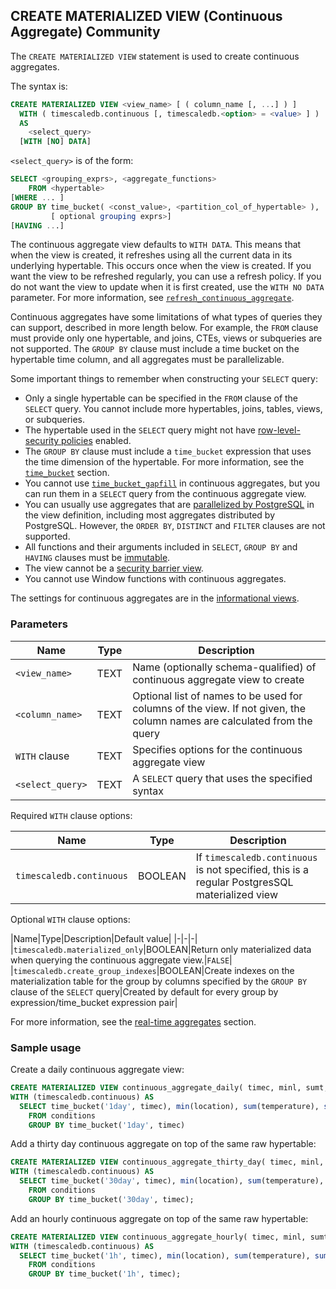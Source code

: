 ## CREATE MATERIALIZED VIEW (Continuous Aggregate) <tag type="community">Community</tag>
The `CREATE MATERIALIZED VIEW` statement is used to create continuous
aggregates.

The syntax is:
``` sql
CREATE MATERIALIZED VIEW <view_name> [ ( column_name [, ...] ) ]
  WITH ( timescaledb.continuous [, timescaledb.<option> = <value> ] )
  AS
    <select_query>
  [WITH [NO] DATA]
```

`<select_query>` is of the form:

```sql
SELECT <grouping_exprs>, <aggregate_functions>
    FROM <hypertable>
[WHERE ... ]
GROUP BY time_bucket( <const_value>, <partition_col_of_hypertable> ),
         [ optional grouping exprs>]
[HAVING ...]
```

The continuous aggregate view defaults to `WITH DATA`. This means that when the
view is created, it refreshes using all the current data in its underlying
hypertable. This occurs once when the view is created. If you want the view to
be refreshed regularly, you can use a refresh policy. If you do not want the
view to update when it is first created, use the `WITH NO DATA`
parameter. For more information, see
[`refresh_continuous_aggregate`][refresh-cagg].

Continuous aggregates have some limitations of what types of queries they can
support, described in more length below.  For example, the `FROM` clause must
provide only one hypertable, and joins, CTEs, views or subqueries are not
supported. The `GROUP BY` clause must include a time bucket on the hypertable
time column, and all aggregates must be parallelizable.

Some important things to remember when constructing your `SELECT` query:
*   Only a single hypertable can be specified in the `FROM` clause of
    the `SELECT` query. You cannot include more hypertables, joins, tables,
    views, or subqueries.
*   The hypertable used in the `SELECT` query might not have
    [row-level-security policies][postgres-rls] enabled.
*   The `GROUP BY` clause must include a `time_bucket` expression that uses the
    time dimension of the hypertable. For more information, see the
    [`time_bucket`][time-bucket] section.
*   You cannot use [`time_bucket_gapfill`][time-bucket-gapfill] in continuous
    aggregates, but you can run them in a `SELECT` query from the continuous
    aggregate view.
*   You can usually use aggregates that are
    [parallelized by PostgreSQL][postgres-parallel-agg] in the view definition,
    including most aggregates distributed by PostgreSQL. However, the `ORDER BY`,
    `DISTINCT` and `FILTER` clauses are not supported.
*   All functions and their arguments included in `SELECT`, `GROUP BY` and
    `HAVING` clauses must be [immutable][postgres-immutable].
*   The view cannot be a [security barrier view][postgres-security-barrier].
*   You cannot use Window functions with continuous aggregates.

The settings for continuous aggregates are in the
[informational views][info-views].


### Parameters
|Name|Type|Description|
|-|-|-|
|`<view_name>`|TEXT|Name (optionally schema-qualified) of continuous aggregate view to create|
|`<column_name>`|TEXT|Optional list of names to be used for columns of the view. If not given, the column names are calculated from the query|
|`WITH` clause|TEXT|Specifies options for the continuous aggregate view|
|`<select_query>`|TEXT|A `SELECT` query that uses the specified syntax|

Required `WITH` clause options:

|Name|Type|Description|
|-|-|-|
|`timescaledb.continuous`|BOOLEAN|If `timescaledb.continuous` is not specified, this is a regular PostgresSQL materialized view|

Optional `WITH` clause options:

|Name|Type|Description|Default value|
|-|-|-|
|`timescaledb.materialized_only`|BOOLEAN|Return only materialized data when querying the continuous aggregate view.|`FALSE`|
|`timescaledb.create_group_indexes`|BOOLEAN|Create indexes on the materialization table for the group by columns specified by the `GROUP BY` clause of the `SELECT` query|Created by default for every group by expression/time_bucket expression pair|

For more information, see the [real-time aggregates][real-time-aggregates] section.

### Sample usage
Create a daily continuous aggregate view:
```sql
CREATE MATERIALIZED VIEW continuous_aggregate_daily( timec, minl, sumt, sumh )
WITH (timescaledb.continuous) AS
  SELECT time_bucket('1day', timec), min(location), sum(temperature), sum(humidity)
    FROM conditions
    GROUP BY time_bucket('1day', timec)
```

Add a thirty day continuous aggregate on top of the same raw hypertable:
```sql
CREATE MATERIALIZED VIEW continuous_aggregate_thirty_day( timec, minl, sumt, sumh )
WITH (timescaledb.continuous) AS
  SELECT time_bucket('30day', timec), min(location), sum(temperature), sum(humidity)
    FROM conditions
    GROUP BY time_bucket('30day', timec);
```

Add an hourly continuous aggregate on top of the same raw hypertable:
```sql
CREATE MATERIALIZED VIEW continuous_aggregate_hourly( timec, minl, sumt, sumh )
WITH (timescaledb.continuous) AS
  SELECT time_bucket('1h', timec), min(location), sum(temperature), sum(humidity)
    FROM conditions
    GROUP BY time_bucket('1h', timec);
```

[postgres-immutable]: https://www.postgresql.org/docs/current/xfunc-volatility.html
[postgres-parallel-agg]: https://www.postgresql.org/docs/current/parallel-plans.html#PARALLEL-AGGREGATION
[postgres-rls]: https://www.postgresql.org/docs/current/ddl-rowsecurity.html
[postgres-security-barrier]: https://www.postgresql.org/docs/current/rules-privileges.html
[real-time-aggregates]: /timescaledb/:currentVersion:/how-to-guides/continuous-aggregates/real-time-aggregates/
[refresh-cagg]: /continuous-aggregates/refresh_continuous_aggregate/
[time-bucket]: /hyperfunctions/time_bucket/
[time-bucket-gapfill]: /hyperfunctions/gapfilling-interpolation/time_bucket_gapfill/
[info-views]: /informational-views/
